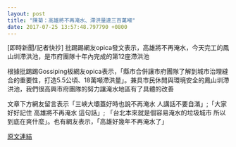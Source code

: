 ```yaml
---
layout: post
title: "陳菊：高雄將不再淹水、滯洪量達三百萬噸"
date: 2017-07-25 13:57:48.797790 +0800
---
```


[即時新聞/記者快抄] 批踢踢網友opica發文表示，高雄將不再淹水，今天完工的鳳山圳滯洪池，是市府團隊十年內完成的第12座滯洪池

根據批踢踢Gossiping板網友opica表示，「縣市合併讓市府團隊了解到城市治理縫合的重要性，打造5.5公頃、18萬噸滯洪量」。兼具市民休閒與環境安全的鳳山圳滯洪池，我們很高興市府團隊的努力讓淹水地區有了具體的改善

文章下方網友留言表示「三峽大壩蓋好時也說不再淹水 人講話不要自滿」;「大家好好記住   高雄將不再淹水  這句話」; 「台北本來就是個容易淹水的垃圾城市 所以到底在爽什麼」。也有網友表示，「高雄好幾年不再淹水了」

<a href = "https://www.ptt.cc/bbs/Gossiping/M.1500905296.A.E66.html">原文連結</a>

